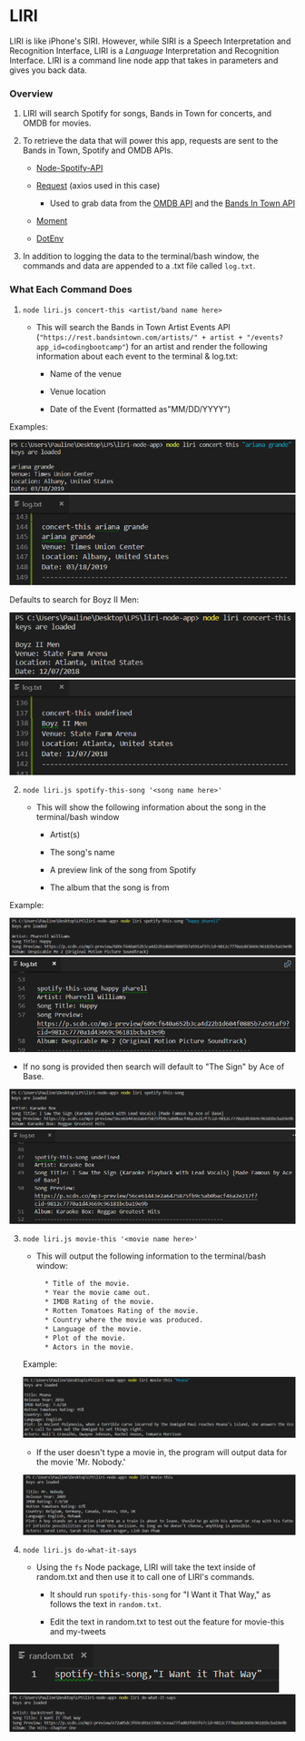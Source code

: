 # LIRI

LIRI is like iPhone's SIRI. However, while SIRI is a Speech Interpretation and Recognition Interface, LIRI is a _Language_ Interpretation and Recognition Interface. LIRI is a command line node app that takes in parameters and gives you back data.

### Overview

1. LIRI will search Spotify for songs, Bands in Town for concerts, and OMDB for movies.

2. To retrieve the data that will power this app, requests are sent to the Bands in Town, Spotify and OMDB APIs.

   * [Node-Spotify-API](https://www.npmjs.com/package/node-spotify-api)

   * [Request](https://www.npmjs.com/package/request) (axios used in this case)

     * Used to grab data from the [OMDB API](http://www.omdbapi.com) and the [Bands In Town API](http://www.artists.bandsintown.com/bandsintown-api)

   * [Moment](https://www.npmjs.com/package/moment)

   * [DotEnv](https://www.npmjs.com/package/dotenv)

3. In addition to logging the data to the terminal/bash window, the commands and data are appended to a .txt file called `log.txt`.

### What Each Command Does

1. `node liri.js concert-this <artist/band name here>`

   * This will search the Bands in Town Artist Events API (`"https://rest.bandsintown.com/artists/" + artist + "/events?app_id=codingbootcamp"`) for an artist and render the following information about each event to the terminal & log.txt:

     * Name of the venue

     * Venue location

     * Date of the Event (formatted as"MM/DD/YYYY")

  Examples:

  ![concert-this CLI](assets/images/concert-this_ariana-grande.PNG)
  ![concert-this log CLI](assets/images/concert-this_ariana-grande-log.PNG)

  Defaults to search for Boyz II Men:

  ![concert-this default](assets/images/concert-this.PNG)
  ![concert-this log default](assets/images/concert-this-log.PNG)


2. `node liri.js spotify-this-song '<song name here>'`

   * This will show the following information about the song in the terminal/bash window

     * Artist(s)

     * The song's name

     * A preview link of the song from Spotify

     * The album that the song is from

  Example:

  ![spotify-this-song CLI](assets/images/spotify-this-song_happy-pharell.PNG)
  ![spotify-this-song log](assets/images/spotify-this-song_happy-pharell_log.PNG)
   * If no song is provided then search will default to "The Sign" by Ace of Base.

  ![spotify-this-song default](assets/images/spotify-this-song.PNG)
  ![spotify-this-song log default](assets/images/spotify-this-song_log.PNG)

3. `node liri.js movie-this '<movie name here>'`

   * This will output the following information to the terminal/bash window:

     ```
       * Title of the movie.
       * Year the movie came out.
       * IMDB Rating of the movie.
       * Rotten Tomatoes Rating of the movie.
       * Country where the movie was produced.
       * Language of the movie.
       * Plot of the movie.
       * Actors in the movie.
     ```
   
   Example:
   
   ![movie-this CLI](assets/images/movie-this_moana.PNG)

   * If the user doesn't type a movie in, the program will output data for the movie 'Mr. Nobody.'

   ![movie-this default](assets/images/movie-this.PNG)

4. `node liri.js do-what-it-says`

   * Using the `fs` Node package, LIRI will take the text inside of random.txt and then use it to call one of LIRI's commands.

     * It should run `spotify-this-song` for "I Want it That Way," as follows the text in `random.txt`.

     * Edit the text in random.txt to test out the feature for movie-this and my-tweets

  ![do-what-it-says random.txt](assets/images/do-what-it-says_random.PNG)
  ![do-what-it-says CLI](assets/images/do-what-it-says.PNG)